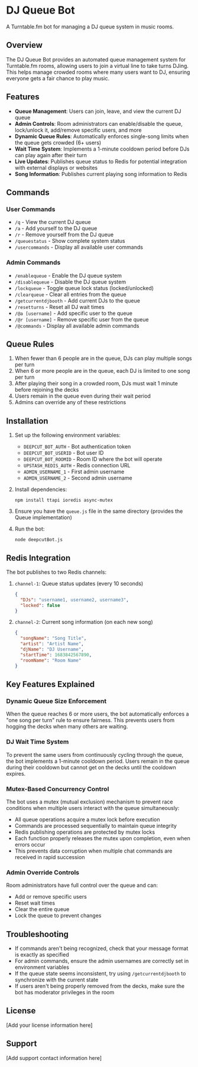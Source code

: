 # DJ Queue Bot

A Turntable.fm bot for managing a DJ queue system in music rooms.

## Overview

The DJ Queue Bot provides an automated queue management system for Turntable.fm rooms, allowing users to join a virtual line to take turns DJing. This helps manage crowded rooms where many users want to DJ, ensuring everyone gets a fair chance to play music.

## Features

- **Queue Management**: Users can join, leave, and view the current DJ queue
- **Admin Controls**: Room administrators can enable/disable the queue, lock/unlock it, add/remove specific users, and more
- **Dynamic Queue Rules**: Automatically enforces single-song limits when the queue gets crowded (6+ users)
- **Wait Time System**: Implements a 1-minute cooldown period before DJs can play again after their turn
- **Live Updates**: Publishes queue status to Redis for potential integration with external displays or websites
- **Song Information**: Publishes current playing song information to Redis

## Commands

### User Commands

- `/q` - View the current DJ queue
- `/a` - Add yourself to the DJ queue
- `/r` - Remove yourself from the DJ queue
- `/queuestatus` - Show complete system status
- `/usercommands` - Display all available user commands

### Admin Commands

- `/enablequeue` - Enable the DJ queue system
- `/disablequeue` - Disable the DJ queue system
- `/lockqueue` - Toggle queue lock status (locked/unlocked)
- `/clearqueue` - Clear all entries from the queue
- `/getcurrentdjbooth` - Add current DJs to the queue
- `/resetturns` - Reset all DJ wait times 
- `/@a [username]` - Add specific user to the queue
- `/@r [username]` - Remove specific user from the queue
- `/@commands` - Display all available admin commands

## Queue Rules

1. When fewer than 6 people are in the queue, DJs can play multiple songs per turn
2. When 6 or more people are in the queue, each DJ is limited to one song per turn
3. After playing their song in a crowded room, DJs must wait 1 minute before rejoining the decks
4. Users remain in the queue even during their wait period
5. Admins can override any of these restrictions

## Installation

1. Set up the following environment variables:
   - `DEEPCUT_BOT_AUTH` - Bot authentication token
   - `DEEPCUT_BOT_USERID` - Bot user ID
   - `DEEPCUT_BOT_ROOMID` - Room ID where the bot will operate
   - `UPSTASH_REDIS_AUTH` - Redis connection URL
   - `ADMIN_USERNAME_1` - First admin username
   - `ADMIN_USERNAME_2` - Second admin username

2. Install dependencies:
   ```
   npm install ttapi ioredis async-mutex
   ```

3. Ensure you have the `queue.js` file in the same directory (provides the Queue implementation)

4. Run the bot:
   ```
   node deepcutBot.js
   ```

## Redis Integration

The bot publishes to two Redis channels:

1. `channel-1`: Queue status updates (every 10 seconds)
   ```json
   { 
     "DJs": "username1, username2, username3",
     "locked": false
   }
   ```

2. `channel-2`: Current song information (on each new song)
   ```json
   {
     "songName": "Song Title",
     "artist": "Artist Name",
     "djName": "DJ Username",
     "startTime": 1683842567890,
     "roomName": "Room Name"
   }
   ```

## Key Features Explained

### Dynamic Queue Size Enforcement

When the queue reaches 6 or more users, the bot automatically enforces a "one song per turn" rule to ensure fairness. This prevents users from hogging the decks when many others are waiting.

### DJ Wait Time System

To prevent the same users from continuously cycling through the queue, the bot implements a 1-minute cooldown period. Users remain in the queue during their cooldown but cannot get on the decks until the cooldown expires.

### Mutex-Based Concurrency Control

The bot uses a mutex (mutual exclusion) mechanism to prevent race conditions when multiple users interact with the queue simultaneously:

- All queue operations acquire a mutex lock before execution
- Commands are processed sequentially to maintain queue integrity
- Redis publishing operations are protected by mutex locks
- Each function properly releases the mutex upon completion, even when errors occur
- This prevents data corruption when multiple chat commands are received in rapid succession

### Admin Override Controls

Room administrators have full control over the queue and can:
- Add or remove specific users
- Reset wait times
- Clear the entire queue
- Lock the queue to prevent changes

## Troubleshooting

- If commands aren't being recognized, check that your message format is exactly as specified
- For admin commands, ensure the admin usernames are correctly set in environment variables
- If the queue state seems inconsistent, try using `/getcurrentdjbooth` to synchronize with the current state
- If users aren't being properly removed from the decks, make sure the bot has moderator privileges in the room

## License

[Add your license information here]

## Support

[Add support contact information here]
